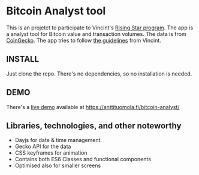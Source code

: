 # Bitcoin Analyst tool

This is an projetct to participate to Vincint's <a href="https://vincit.fi/risingstar/">Rising Star program</a>. The app is a analyst tool for Bitcoin value and transaction volumes. The data is from <a href="https://www.coingecko.com/api/documentations/v3#/coins/get_coins__id__market_chart_range">CoinGecko</a>. The app tries to follow <a href="https://vincit.fi/risingstar/Vincit-Rising-Star-2021-Pre-assignment.pdf">the guidelines</a> from Vincint.

<h2>INSTALL</h2>
Just clone the repo. There's no dependencies, so no installation is needed.

<h2>DEMO</h2>
There's a <a href="https://anttituomola.fi/bitcoin-analyst/">live demo</a> available at <a href="https://anttituomola.fi/bitcoin-analyst/">https://anttituomola.fi/bitcoin-analyst/</a>

<h2>Libraries, technologies, and other noteworthy</h2>
<ul>
  <li>Dayjs for date & time management.</li>
  <li>Gecko API for the data</li>
  <li>CSS keyframes for animation</li>
  <li>Contains both ES6 Classes and functional components</li>
  <li>Optimised also for smaller screens</li>
</ul>
